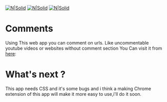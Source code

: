 [![N|Solid](https://img.shields.io/badge/mongodb-v3.4.1-blue.svg)](https://comment-rex.herokuapp.com/)
[![N|Solid](https://img.shields.io/badge/node-v8.4.0-green.svg)](https://comment-rex.herokuapp.com/)
[![N|Solid](https://img.shields.io/badge/npm-v5.5.1-blue.svg)](https://comment-rex.herokuapp.com/)
# Comments 
Using This web app you can comment on urls. Like uncommentable youtube videos or websites without comment section
You Can visit it from [here](https://comment-rex.herokuapp.com/):

# What's next ?
This app needs CSS and it's some bugs and i think a making Chrome extension of this app will make it more easy to use,i'll do it soon.
